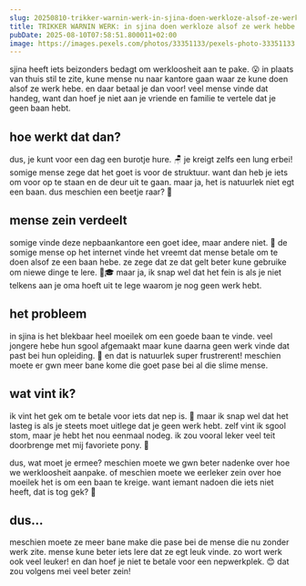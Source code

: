 ```yaml
---
slug: 20250810-trikker-warnin-werk-in-sjina-doen-werkloze-alsof-ze-werk-hebbe-in-nepkantor
title: TRIKKER WARNIN WERK: in sjina doen werkloze alsof ze werk hebbe in nepkantor
pubDate: 2025-08-10T07:58:51.800011+02:00
image: https://images.pexels.com/photos/33351133/pexels-photo-33351133.jpeg?auto=compress&cs=tinysrgb&dpr=2&h=650&w=940
---
```

sjina heeft iets beizonders bedagt om werkloosheit aan te pake. 😮 in plaats van thuis stil te zite, kune mense nu naar kantore gaan waar ze kune doen alsof ze werk hebe. en daar betaal je dan voor! veel mense vinde dat handeg, want dan hoef je niet aan je vriende en familie te vertele dat je geen baan hebt. 

## hoe werkt dat dan?
dus, je kunt voor een dag een burotje hure. 🪑 je kreigt zelfs een lung erbei! somige mense zege dat het goet is voor de struktuur. want dan heb je iets om voor op te staan en de deur uit te gaan. maar ja, het is natuurlek niet egt een baan. dus meschien een beetje raar? 🤔

## mense zein verdeelt
somige vinde deze nepbaankantore een goet idee, maar andere niet. 🙅 de somige mense op het internet vinde het vreemt dat mense betale om te doen alsof ze een baan hebe. ze zege dat ze dat gelt beter kune gebruike om niewe dinge te lere. 🧑🎓 maar ja, ik snap wel dat het fein is als je niet telkens aan je oma hoeft uit te lege waarom je nog geen werk hebt.

## het probleem
in sjina is het blekbaar heel moeilek om een goede baan te vinde. veel jongere hebe hun sgool afgemaakt maar kune daarna geen werk vinde dat past bei hun opleiding. 🤷 en dat is natuurlek super frustrerent! meschien moete er gwn meer bane kome die goet pase bei al die slime mense.

## wat vint ik?
ik vint het gek om te betale voor iets dat nep is. 💸 maar ik snap wel dat het lasteg is als je steets moet uitlege dat je geen werk hebt. zelf vint ik sgool stom, maar je hebt het nou eenmaal nodeg. ik zou vooral leker veel teit doorbrenge met mij favoriete pony. 🐴

dus, wat moet je ermee? meschien moete we gwn beter nadenke over hoe we werkloosheit aanpake. of meschien moete we eerleker zein over hoe moeilek het is om een baan te kreige. want iemant nadoen die iets niet heeft, dat is tog gek? 🤯

## dus...
meschien moete ze meer bane make die pase bei de mense die nu zonder werk zite. mense kune beter iets lere dat ze egt leuk vinde. zo wort werk ook veel leuker! en dan hoef je niet te betale voor een nepwerkplek. 😊 dat zou volgens mei veel beter zein!
